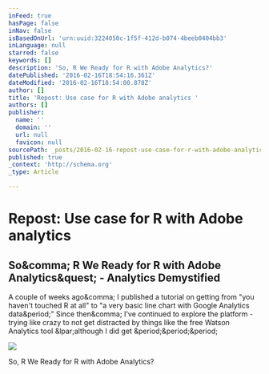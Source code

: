 ```yaml
---
inFeed: true
hasPage: false
inNav: false
isBasedOnUrl: 'urn:uuid:3224050c-1f5f-412d-b074-4beeb0404bb3'
inLanguage: null
starred: false
keywords: []
description: 'So, R We Ready for R with Adobe Analytics?'
datePublished: '2016-02-16T18:54:16.361Z'
dateModified: '2016-02-16T18:54:00.878Z'
author: []
title: 'Repost: Use case for R with Adobe analytics '
authors: []
publisher:
  name: ''
  domain: ''
  url: null
  favicon: null
sourcePath: _posts/2016-02-16-repost-use-case-for-r-with-adobe-analytics.md
published: true
_context: 'http://schema.org'
_type: Article

---
```

# Repost: Use case for R with Adobe analytics 

<article style=""><h1>So&amp;comma; R We Ready for R with Adobe Analytics&amp;quest; - Analytics Demystified</h1><p>A couple of weeks ago&amp;comma; I published a tutorial on getting from "you haven't touched R at all" to "a very basic line chart with Google Analytics data&amp;period;" Since then&amp;comma; I've continued to explore the platform - trying like crazy to not get distracted by things like the free Watson Analytics tool &amp;lpar;although I did get &amp;period;&amp;period;&amp;period;</p><img src="http://analyticsdemystified.com/wp-content/uploads/2016/02/r_anomalyDetection-2.png" /></article>

So, R We Ready for R with Adobe Analytics?